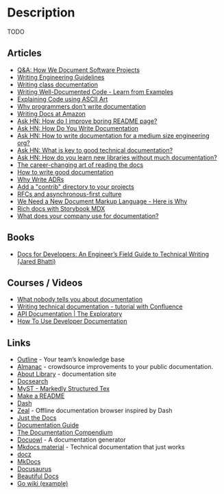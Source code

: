 # Description

TODO


## Articles

- [Q&A: How We Document Software Projects](https://embeddedartistry.com/blog/2020/06/08/qa-how-we-document-software-projects/)
- [Writing Engineering Guidelines](https://dgryski.medium.com/writing-engineering-guidelines-24fdda53a3f0)
- [Writing class documentation](https://rant.gulbrandsen.priv.no/udoc/writing-class-documetation)
- [Writing Well-Documented Code - Learn from Examples](https://codecatalog.org/2021/09/04/well-documented-code.html)
- [Explaining Code using ASCII Art](https://blog.regehr.org/archives/1653)
- [Why programmers don’t write documentation](https://kislayverma.com/programming/why-programmers-dont-write-documentation/)
- [Writing Docs at Amazon](https://medium.com/@sib1013/writing-docs-at-amazon-e025808616bd)
- [Ask HN: How do I improve boring README page?](https://news.ycombinator.com/item?id=26537805)
- [Ask HN: How Do You Write Documentation](https://news.ycombinator.com/item?id=26446692)
- [Ask HN: How to write documentation for a medium size engineering org?](https://news.ycombinator.com/item?id=26334164)
- [Ask HN: What is key to good technical documentation?](https://news.ycombinator.com/item?id=20909783)
- [Ask HN: How do you learn new libraries without much documentation?](https://news.ycombinator.com/item?id=23800590)
- [The career-changing art of reading the docs](https://acloudguru.com/blog/engineering/the-career-changing-art-of-reading-the-docs)
- [How to write good documentation](https://victoria.dev/blog/how-to-write-good-documentation/)
- [Why Write ADRs](https://github.blog/2020-08-13-why-write-adrs/)
- [Add a "contrib" directory to your projects](https://drewdevault.com/2020/06/06/Add-a-contrib-directory.html)
- [RFCs and asynchronous-first culture](https://notes.eatonphil.com/rfcs-and-asynchronous-first-culture.html)
- [We Need a New Document Markup Language - Here is Why](https://dev.to/practicalprogramming/we-need-a-new-document-markup-language---here-is-why-5d4c)
- [Rich docs with Storybook MDX](https://medium.com/storybookjs/rich-docs-with-storybook-mdx-61bc145ae7bc)
- [What does your company use for documentation?](https://lobste.rs/s/6jc9qj/what_does_your_company_use_for)


## Books

- [Docs for Developers: An Engineer’s Field Guide to Technical Writing (Jared Bhatti)](https://www.amazon.com/Docs-Developers-Engineers-Technical-Writing/dp/1484272161)


## Courses / Videos

- [What nobody tells you about documentation](https://youtu.be/t4vKPhjcMZg)
- [Writing technical documentation - tutorial with Confluence](https://youtu.be/d6Cs11AZqV4)
- [API Documentation | The Exploratory](https://youtu.be/XNVo9WkCoak)
- [How To Use Developer Documentation](https://youtu.be/s1PLS3SQHQ0)


## Links

- [Outline](https://www.getoutline.com/) - Your team’s knowledge base
- [Almanac](https://get.almanac.io/for/public-documentation) - crowdsource improvements to your public documentation.
- [About Library](https://nyt-library-demo.herokuapp.com/) - documentation site
- [Docsearch](https://docsearch.algolia.com/)
- [MyST - Markedly Structured Tex](https://myst-parser.readthedocs.io/en/latest/)
- [Make a README](https://www.makeareadme.com/)
- [Dash](https://kapeli.com/dash)
- [Zeal](https://github.com/zealdocs/zeal) - Offline documentation browser inspired by Dash
- [Just the Docs](https://github.com/pmarsceill/just-the-docs)
- [Documentation Guide](https://www.writethedocs.org/guide/index.html)
- [The Documentation Compendium](https://github.com/kylelobo/The-Documentation-Compendium)
- [Docuowl](https://github.com/docuowl/docuowl) - A documentation generator
- [Mkdocs material](https://github.com/squidfunk/mkdocs-material) - Technical documentation that just works
- [docz](https://github.com/doczjs/docz)
- [MkDocs](https://github.com/mkdocs/mkdocs)
- [Docusaurus](https://github.com/facebook/docusaurus)
- [Beautiful Docs](https://github.com/PharkMillups/beautiful-docs)
- [Go wiki (example)](https://github.com/golang/go/wiki)
